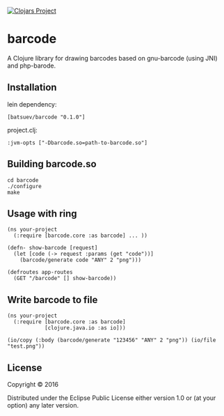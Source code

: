 [![Clojars Project](https://img.shields.io/clojars/v/barcode.svg)](https://clojars.org/barcode)
# barcode

A Clojure library for drawing barcodes based on gnu-barcode (using JNI) and php-barode.

## Installation
lein dependency:

    [batsuev/barcode "0.1.0"]
    
project.clj:

    :jvm-opts ["-Dbarcode.so=path-to-barcode.so"]
    
## Building barcode.so

    cd barcode
    ./configure
    make

## Usage with ring

    (ns your-project 
      (:require [barcode.core :as barcode] ... ))
      
    (defn- show-barcode [request]
      (let [code (-> request :params (get "code"))]
        (barcode/generate code "ANY" 2 "png")))
    
    (defroutes app-routes
      (GET "/barcode" [] show-barcode))
      
## Write barcode to file

    (ns your-project
      (:require [barcode.core :as barcode]
                [clojure.java.io :as io]))
                
    (io/copy (:body (barcode/generate "123456" "ANY" 2 "png")) (io/file "test.png"))

## License

Copyright © 2016 

Distributed under the Eclipse Public License either version 1.0 or (at
your option) any later version.
